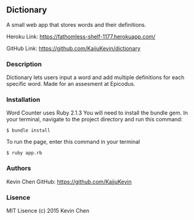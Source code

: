 ## Dictionary

A small web app that stores words and their definitions. 

Heroku Link: https://fathomless-shelf-1177.herokuapp.com/

GitHub Link: https://github.com/KaijuKevin/dictionary

### Description

Dictionary lets users input a word and add multiple definitions
for each specific word. Made for an assesment at Epicodus.

### Installation

Word Counter uses Ruby 2.1.3
You will need to install the bundle gem. In your terminal,
navigate to the project directory and run this command:

```console
$ bundle install
```

To run the page, enter this command in your terminal

```console
$ ruby app.rb
```

### Authors

Kevin Chen
GitHub: https://github.com/KaijuKevin

### 	Lisence 

MIT Lisence (c) 2015 Kevin Chen